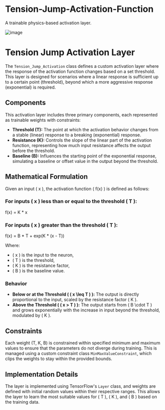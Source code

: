# Tension-Jump-Activation-Function
A trainable physics-based activation layer.

![image](https://github.com/SoroushOskouei/Tension-Jump-Activation-Function/assets/57323986/99674c1c-3c06-43bf-975d-88a9735f9156)


# Tension Jump Activation Layer

The `Tension_Jump_Activation` class defines a custom activation layer where the response of the activation function changes based on a set threshold. This layer is designed for scenarios where a linear response is sufficient up to a certain point (threshold), beyond which a more aggressive response (exponential) is required.

## Components

This activation layer includes three primary components, each represented as trainable weights with constraints:

- **Threshold (T):** The point at which the activation behavior changes from a stable (linear) response to a breaking (exponential) response.
- **Resistance (K):** Controls the slope of the linear part of the activation function, representing how much input resistance affects the output before the threshold.
- **Baseline (B):** Influences the starting point of the exponential response, simulating a baseline or offset value in the output beyond the threshold.

## Mathematical Formulation

Given an input \( x \), the activation function \( f(x) \) is defined as follows:

### For inputs \( x \) less than or equal to the threshold \( T \):

f(x) = K * x

### For inputs \( x \) greater than the threshold \( T \):

f(x) = B * T + exp(K * (x - T))

Where:
- \( x \) is the input to the neuron,
- \( T \) is the threshold,
- \( K \) is the resistance factor,
- \( B \) is the baseline value.

### Behavior

- **Below or at the Threshold ( \( x \leq T \) ):** The output is directly proportional to the input, scaled by the resistance factor \( K \).
- **Above the Threshold ( \( x > T \) ):** The output starts from \( B \cdot T \) and grows exponentially with the increase in input beyond the threshold, modulated by \( K \).

## Constraints

Each weight (T, K, B) is constrained within specified minimum and maximum values to ensure that the parameters do not diverge during training. This is managed using a custom constraint class `MinMaxValueConstraint`, which clips the weights to stay within the provided bounds.

## Implementation Details

The layer is implemented using TensorFlow's `Layer` class, and weights are defined with initial random values within their respective ranges. This allows the layer to learn the most suitable values for \( T \), \( K \), and \( B \) based on the training data.

